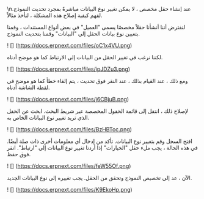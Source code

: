 \nعند إنشاء حقل مخصص ، لا يمكن تغيير نوع البيانات مباشرةً بمجرد تحديث النموذج. لفهم كيفية إصلاح هذه المشكلة ، لنأخذ مثالاً.

لنفترض أننا أنشأنا حقلاً مخصصًا يسمى "العميل" في بعض أنواع المستندات ، وقمنا بتعيين نوع بيانات الحقل إلى "البيانات" وقمنا بتحديث النموذج.

! [] (https://docs.erpnext.com/files/oC1x4VU.png)

لكننا نرغب في تغيير الحقل من البيانات إلى الارتباط كما هو موضح أدناه.

! [] (https://docs.erpnext.com/files/ipJDZu3.png)

ومع ذلك ، عند القيام بذلك ، عند النقر فوق تحديث ، يتم إلقاء خطأ كما هو موضح في لقطة الشاشة أدناه.

! [] (https://docs.erpnext.com/files/j6CBjuB.png)

لإصلاح ذلك ، انتقل إلى قائمة الحقول المخصصة عبر شريط البحث. ابحث عن الحقل الذي تريد تغيير نوع البيانات الخاص به.

! [] (https://docs.erpnext.com/files/BzHBToc.png)

افتح السجل وقم بتغيير نوع البيانات. تأكد من إدخال أي معلومات أخرى ذات صلة أيضًا. في هذه الحالة ، يجب ملء حقل "الخيارات" إذا أردنا تغيير نوع البيانات إلى "ارتباط". انقر فوق حفظ.

! [] (https://docs.erpnext.com/files/feW55Of.png)

الآن ، عد إلى تخصيص النموذج وتحقق من الحقل. يجب تغييره إلى نوع البيانات الجديد.

! [] (https://docs.erpnext.com/files/K9EkoHp.png)